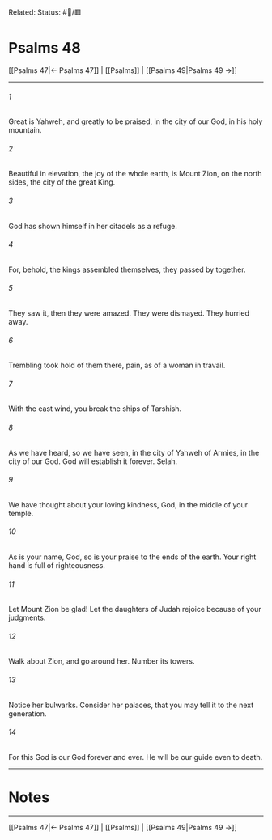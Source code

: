 Related:
Status: #📖/🟥
# Psalms 48

[[Psalms 47|← Psalms 47]] | [[Psalms]] | [[Psalms 49|Psalms 49 →]]
***



###### 1 
Great is Yahweh, and greatly to be praised, in the city of our God, in his holy mountain. 

###### 2 
Beautiful in elevation, the joy of the whole earth, is Mount Zion, on the north sides, the city of the great King. 

###### 3 
God has shown himself in her citadels as a refuge. 

###### 4 
For, behold, the kings assembled themselves, they passed by together. 

###### 5 
They saw it, then they were amazed. They were dismayed. They hurried away. 

###### 6 
Trembling took hold of them there, pain, as of a woman in travail. 

###### 7 
With the east wind, you break the ships of Tarshish. 

###### 8 
As we have heard, so we have seen, in the city of Yahweh of Armies, in the city of our God. God will establish it forever. Selah. 

###### 9 
We have thought about your loving kindness, God, in the middle of your temple. 

###### 10 
As is your name, God, so is your praise to the ends of the earth. Your right hand is full of righteousness. 

###### 11 
Let Mount Zion be glad! Let the daughters of Judah rejoice because of your judgments. 

###### 12 
Walk about Zion, and go around her. Number its towers. 

###### 13 
Notice her bulwarks. Consider her palaces, that you may tell it to the next generation. 

###### 14 
For this God is our God forever and ever. He will be our guide even to death.

---
# Notes


***
[[Psalms 47|← Psalms 47]] | [[Psalms]] | [[Psalms 49|Psalms 49 →]]
